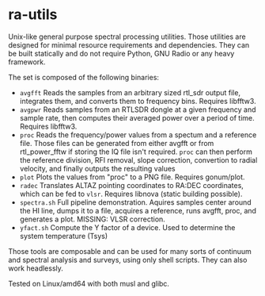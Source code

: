 # ra-utils

Unix-like general purpose spectral processing utilities.
Those utilities are designed for minimal resource requirements and dependencies. They can be built statically and do not require Python, GNU Radio or any heavy framework.

The set is composed of the following binaries:

- `avgfft`
Reads the samples from an arbitrary sized rtl_sdr output file, integrates them, and converts them to frequency bins. Requires libfftw3.
- `avgpwr`
Reads samples from an RTLSDR dongle at a given frequency and sample rate, then computes their averaged power over a period of time. Requires libfftw3.
- `proc`
Reads the frequency/power values from a spectum and a reference file. Those files can be generated from either avgfft or from rtl_power_fftw if storing the IQ file isn't required. `proc` can then perform the reference division, RFI removal, slope correction, convertion to radial velocity, and finally outputs the resulting values
- `plot`
Plots the values from "proc" to a PNG file. Requires gonum/plot.
- `radec`
Translates ALTAZ pointing coordinates to RA:DEC coordinates, which can be fed to `vlsr`. Requires libnova (static building possible).
- `spectra.sh`
Full pipeline demonstration. Aquires samples center around the HI line, dumps it to a file, acquires a reference, runs avgfft, proc, and generates a plot. MISSING: VLSR correction.
- `yfact.sh`
Compute the Y factor of a device. Used to determine the system temperature (Tsys)

Those tools are composable and can be used for many sorts of continuum and spectral analysis and surveys, using only shell scripts. They can also work headlessly.

Tested on Linux/amd64 with both musl and glibc.

